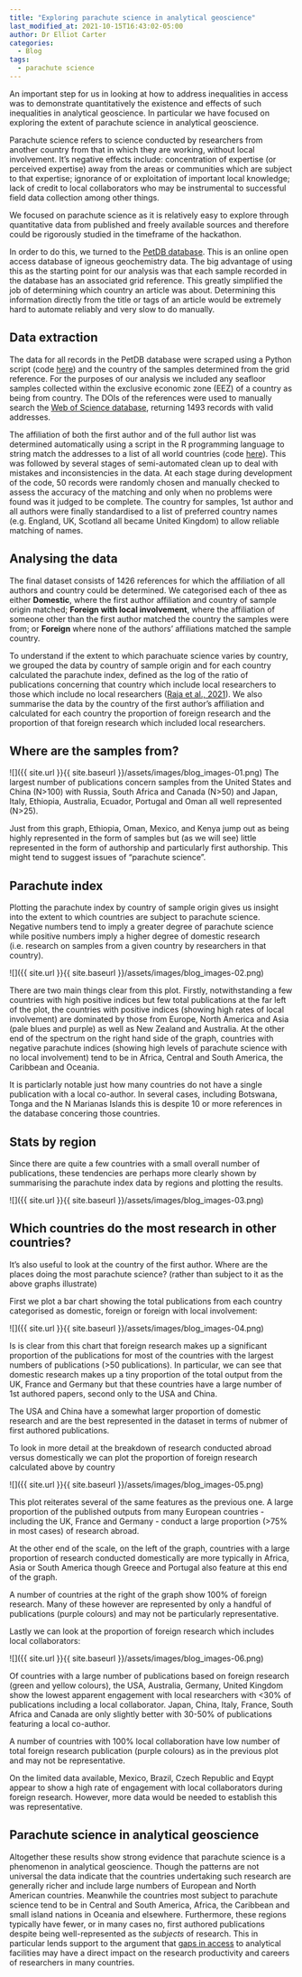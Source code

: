 ```yaml
---
title: "Exploring parachute science in analytical geoscience"
last_modified_at: 2021-10-15T16:43:02-05:00
author: Dr Elliot Carter
categories:
  - Blog
tags:
  - parachute science
---
```


An important step for us in looking at how to address inequalities in
access was to demonstrate quantitatively the existence and effects of
such inequalities in analytical geoscience. In particular we have
focused on exploring the extent of parachute science in analytical
geoscience. 

Parachute science refers to science conducted by researchers
from another country from that in which they are working, without local
involvement. It’s negative effects include: concentration of expertise
(or perceived expertise) away from the areas or communities which are
subject to that expertise; ignorance of or exploitation of important
local knowledge; lack of credit to local collaborators who may be
instrumental to successful field data collection among other things. 

We focused on
parachute science as it is relatively easy to explore through
quantitative data from published and freely available sources and
therefore could be rigorously studied in the timeframe of the hackathon.

In order to do this, we turned to the [PetDB database](https://search.earthchem.org/). This is an online
open access database of igneous geochemistry data. The big advantage of
using this as the starting point for our analysis was that each sample
recorded in the database has an associated grid reference. This greatly
simplified the job of determining which country an article was about.
Determining this information directly from the title or tags of an
article would be extremely hard to automate reliably and very slow to do
manually.

## Data extraction

The data for all records in the PetDB database were scraped using a
Python script (code [here](https://github.com/GeoCoLab/notebooks)) and the country of the samples determined from the grid
reference. For the purposes of our analysis we included any seafloor
samples collected within the exclusive economic zone (EEZ) of a country as being from country. The DOIs of the references were used to manually search the [Web
of Science database](https://www.webofscience.com/wos/woscc/basic-search), returning 1493 records with valid addresses. 

The affiliation of both the first author and of the full author list was determined
automatically using a script in the R programming language to string
match the addresses to a list of all world countries (code [here](https://github.com/GeoCoLab/PetDB_analysis)). This was followed
by several stages of semi-automated clean up to deal with mistakes and
inconsistencies in the data. At each stage during development of the
code, 50 records were randomly chosen and manually checked to assess the
accuracy of the matching and only when no problems were found was it
judged to be complete. The country for samples, 1st author and all
authors were finally standardised to a list of preferred country names
(e.g. England, UK, Scotland all became United Kingdom) to allow reliable
matching of names.

## Analysing the data

The final dataset consists of 1426 references for which the affiliation
of all authors and country could be determined. We categorised each of thee as either
**Domestic**, where the first author affiliation and country of sample
origin matched; **Foreign with local involvement**, where the affiliation of
someone other than the first author matched the country the samples were
from; or **Foreign** where none of the authors’ affiliations matched the
sample country. 

To understand if the extent to which parachuate science varies
by country, we grouped the data by country of sample origin and for each country 
calculated the parachute index, defined as the log of
the ratio of publications concerning that country which include
local researchers to those which include no local researchers ([Raja et
al., 2021](https://doi.org/10.31223/X5802N)). We also summarise the
data by the country of the first author’s affiliation and calculated for
each country the proportion of foreign research and the proportion of
that foreign research which included local researchers.

## Where are the samples from?

![]({{ site.url }}{{ site.baseurl }}/assets/images/blog_images-01.png)
The largest number of publications concern samples from the United
States and China (N\>100) with Russia, South Africa and Canada (N\>50)
and Japan, Italy, Ethiopia, Australia, Ecuador, Portugal and Oman all
well represented (N\>25).

Just from this graph, Ethiopia, Oman, Mexico, and Kenya jump out as
being highly represented in the form of samples but (as we will see)
little represented in the form of authorship and particularly first
authorship. This might tend to suggest issues of “parachute science”.

## Parachute index

Plotting the parachute index by country of sample origin gives us insight into the extent to which countries are subject to parachute science. Negative numbers tend to imply a greater degree of parachute science while positive numbers imply a higher degree of domestic research
(i.e. research on samples from a given country by researchers in that
country).

![]({{ site.url }}{{ site.baseurl }}/assets/images/blog_images-02.png)

There are two main things clear from this plot. Firstly, notwithstanding
a few countries with high positive indices but few total publications at
the far left of the plot, the countries with positive indices (showing
high rates of local involvement) are dominated by those from Europe,
North America and Asia (pale blues and purple) as well as New Zealand
and Australia. At the other end of the spectrum on the right hand side
of the graph, countries with negative parachute indices (showing high
levels of parachute science with no local involvement) tend to be in
Africa, Central and South America, the Caribbean and Oceania.

It is particlarly notable just how many countries do not have a single
publication with a local co-author. In several cases, including
Botswana, Tonga and the N Marianas Islands this is despite 10 or more
references in the database concering those countries.

## Stats by region

Since there are quite a few countries with a small overall number of
publications, these tendencies are perhaps more clearly shown by
summarising the parachute index data by regions and plotting the
results.

![]({{ site.url }}{{ site.baseurl }}/assets/images/blog_images-03.png)

## Which countries do the most research in other countries?

It’s also useful to look at the country of the first author. Where are
the places doing the most parachute science? (rather than subject to it
as the above graphs illustrate)

First we plot a bar chart showing the total publications from each
country categorised as domestic, foreign or foreign with local
involvement:

![]({{ site.url }}{{ site.baseurl }}/assets/images/blog_images-04.png)

Is is clear from this chart that foreign research makes up a significant
proportion of the publications for most of the countries with the
largest numbers of publications (\>50 publications). In particular, we
can see that domestic research makes up a tiny proportion of the total
output from the UK, France and Germany but that these countries have a
large number of 1st authored papers, second only to the USA and China.

The USA and China have a somewhat larger proportion of domestic research
and are the best represented in the dataset in terms of nubmer of first
authored publications.

To look in more detail at the breakdown of research conducted abroad
versus domestically we can plot the proportion of foreign research
calculated above by country

![]({{ site.url }}{{ site.baseurl }}/assets/images/blog_images-05.png)

This plot reiterates several of the same features as the previous one. A
large proportion of the published outputs from many European countries -
including the UK, France and Germany - conduct a large proportion (\>75%
in most cases) of research abroad.

At the other end of the scale, on the left of the graph, countries with
a large proportion of research conducted domestically are more typically
in Africa, Asia or South America though Greece and Portugal also feature
at this end of the graph.

A number of countries at the right of the graph show 100% of foreign
research. Many of these however are represented by only a handful of
publications (purple colours) and may not be particularly
representative.

Lastly we can look at the proportion of foreign research which includes
local collaborators:

![]({{ site.url }}{{ site.baseurl }}/assets/images/blog_images-06.png)

Of countries with a large number of publications based on foreign
research (green and yellow colours), the USA, Australia, Germany, United
Kingdom show the lowest apparent engagement with local researchers with
\<30% of publications including a local collaborator. Japan, China,
Italy, France, South Africa and Canada are only slightly better with
30-50% of publications featuring a local co-author.

A number of countries with 100% local collaboration have low number of
total foreign research publication (purple colours) as in the previous
plot and may not be representative.

On the limited data available, Mexico, Brazil, Czech Republic and Eqypt
appear to show a high rate of engagement with local collaborators during
foreign research. However, more data would be needed to establish this
was representative.

## Parachute science in analytical geoscience

Altogether these results show strong evidence that parachute science is a phenomenon in analytical geoscience. Though the patterns are not universal the data indicate that the countries undertaking such research are generally richer and include large numbers of European and North American countries. Meanwhile the countries most subject to parachute science tend to be in Central and South America, Africa, the Caribbean and small island nations in Oceania and elsewhere. Furthermore, these regions typically have fewer, or in many cases no, first authored publications despite being well-represented as the *subjects* of research. This in particular lends support to the argument that [gaps in access](https://geocolab.github.io/blog/blog3/) to analytical facilities may have a direct impact on the research productivity and careers of researchers in many countries.
